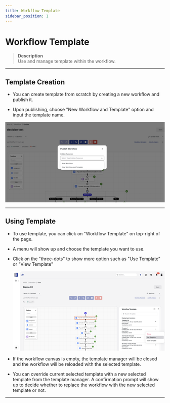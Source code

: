 ```yaml
---
title: Workflow Template
sidebar_position: 1
---
```


# Workflow Template
> **Description**  
 Use and manage template within the workflow.

---

## Template Creation

- You can create template from scratch by creating a new workflow and publish it.

- Upon publishing, choose "New Workflow and Template" option and input the template name.

![image](/img/wf-7.png)

---

## Using Template

- To use template, you can click on "Workflow Template" on top-right of the page.
- A menu will show up and choose the template you want to use.
- Click on the "three-dots" to show more option such as "Use Template" or "View Template"

    ![image](/img/wf-3.png)

- If the workflow canvas is empty, the template manager will be closed and the workflow will be reloaded with the selected template.

- You can override current selected template with a new selected template from the template manager. A confirmation prompt will show up to decide whether to replace the workflow with the new selected template or not.

---